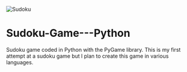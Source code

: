 ![Sudoku](https://kingcastro.com/SudokuGame_github.jpg)


# Sudoku-Game---Python
Sudoku game coded in Python with the PyGame library. This is my first attempt at a sudoku game but I plan to create this game in various languages. 

